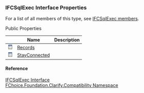 ﻿### IFCSqlExec Interface Properties

For a list of all members of this type, see [IFCSqlExec members](FChoice.Foundation.Clarify.Compatibility~FChoice.Foundation.Clarify.Compatibility.IFCSqlExec_members.md).

Public Properties

|   | Name | Description |
| --- | --- | --- |
| ![ Property](dotnetimages/Property.png) | [Records](FChoice.Foundation.Clarify.Compatibility~FChoice.Foundation.Clarify.Compatibility.IFCSqlExec~Records.md) |   |
| ![ Property](dotnetimages/Property.png) | [StayConnected](FChoice.Foundation.Clarify.Compatibility~FChoice.Foundation.Clarify.Compatibility.IFCSqlExec~StayConnected.md) |   |





#### Reference

[IFCSqlExec Interface](FChoice.Foundation.Clarify.Compatibility~FChoice.Foundation.Clarify.Compatibility.IFCSqlExec.md)  
[FChoice.Foundation.Clarify.Compatibility Namespace](FChoice.Foundation.Clarify.Compatibility~FChoice.Foundation.Clarify.Compatibility_namespace.md)